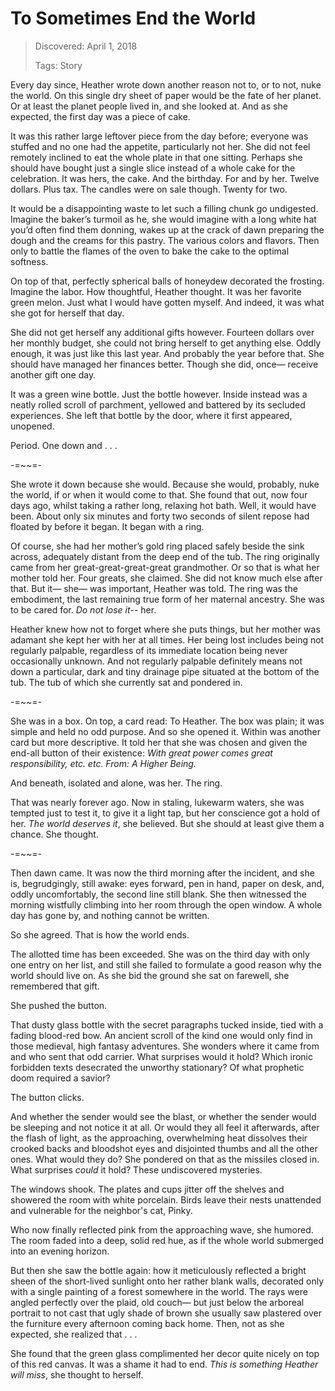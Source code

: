 # To Sometimes End the World
> Discovered: April 1, 2018
>
> Tags: Story

Every day since, Heather wrote down another reason not to, or to not, nuke the world. On this single dry sheet of paper would be the fate of her planet. Or at least the planet people lived in, and she looked at. And as she expected, the first day was a piece of cake.

It was this rather large leftover piece from the day before; everyone was stuffed and no one had the appetite, particularly not her. She did not feel remotely inclined to eat the whole plate in that one sitting. Perhaps she should have bought just a single slice instead of a whole cake for the celebration. It was hers, the cake. And the birthday. For and by her. Twelve dollars. Plus tax. The candles were on sale though. Twenty for two.

It would be a disappointing waste to let such a filling chunk go undigested. Imagine the baker’s turmoil as he, she would imagine with a long white hat you’d often find them donning, wakes up at the crack of dawn preparing the dough and the creams for this pastry. The various colors and flavors. Then only to battle the flames of the oven to bake the cake to the optimal softness.

On top of that, perfectly spherical balls of honeydew decorated the frosting. Imagine the labor. How thoughtful, Heather thought. It was her favorite green melon. Just what I would have gotten myself. And indeed, it was what she got for herself that day.

She did not get herself any additional gifts however. Fourteen dollars over her monthly budget, she could not bring herself to get anything else. Oddly enough, it was just like this last year. And probably the year before that. She should have managed her finances better. Though she did, once— receive another gift one day.

It was a green wine bottle. Just the bottle however. Inside instead was a neatly rolled scroll of parchment, yellowed and battered by its secluded experiences. She left that bottle by the door, where it first appeared, unopened.

Period. One down and . . .

-=~~=-

She wrote it down because she would. Because she would, probably, nuke the world, if or when it would come to that. She found that out, now four days ago, whilst taking a rather long, relaxing hot bath. Well, it would have been. About only six minutes and forty two seconds of silent repose had floated by before it began. It began with a ring.

Of course, she had her mother’s gold ring placed safely beside the sink across, adequately distant from the deep end of the tub. The ring originally came from her great-great-great-great grandmother. Or so that is what her mother told her. Four greats, she claimed. She did not know much else after that. But it— she— was important, Heather was told. The ring was the embodiment, the last remaining true form of her maternal ancestry. She was to be cared for. *Do not lose it*-- her.

Heather knew how not to forget where she puts things, but her mother was adamant she kept her with her at all times. Her being lost includes being not regularly palpable, regardless of its immediate location being never occasionally unknown. And not regularly palpable definitely means not down a particular, dark and tiny drainage pipe situated at the bottom of the tub. The tub of which she currently sat and pondered in.

-=~~=-

She was in a box. On top, a card read: To Heather. The box was plain; it was simple and held no odd purpose. And so she opened it. Within was another card but more descriptive. It told her that she was chosen and given the end-all button of their existence: *With great power comes great responsibility, etc. etc. From: A Higher Being.*

And beneath, isolated and alone, was her. The ring.

That was nearly forever ago. Now in staling, lukewarm waters, she was tempted just to test it, to give it a light tap, but her conscience got a hold of her. *The world deserves it*, she believed. But she should at least give them a chance. She thought.

-=~~=-

Then dawn came. It was now the third morning after the incident, and she is, begrudgingly, still awake: eyes forward, pen in hand, paper on desk, and, oddly uncomfortably, the second line still blank. She then witnessed the morning wistfully climbing into her room through the open window. A whole day has gone by, and nothing cannot be written.

So she agreed. That is how the world ends.

The allotted time has been exceeded. She was on the third day with only one entry on her list, and still she failed to formulate a good reason why the world should live on. As she bid the ground she sat on farewell, she remembered that gift.

She pushed the button.

That dusty glass bottle with the secret paragraphs tucked inside, tied with a fading blood-red bow. An ancient scroll of the kind one would only find in those medieval, high fantasy adventures. She wonders where it came from and who sent that odd carrier. What surprises would it hold? Which ironic forbidden texts desecrated the unworthy stationary? Of what prophetic doom required a savior?

The button clicks.

And whether the sender would see the blast, or whether the sender would be sleeping and not notice it at all. Or would they all feel it afterwards, after the flash of light, as the approaching, overwhelming heat dissolves their crooked backs and bloodshot eyes and disjointed thumbs and all the other ones. What would they do? She pondered on that as the missiles closed in. What surprises *could* it hold? These undiscovered mysteries.

The windows shook. The plates and cups jitter off the shelves and showered the room with white porcelain. Birds leave their nests unattended and vulnerable for the neighbor's cat, Pinky.

Who now finally reflected pink from the approaching wave, she humored. The room faded into a deep, solid red hue, as if the whole world submerged into an evening horizon.

But then she saw the bottle again: how it meticulously reflected a bright sheen of the short-lived sunlight onto her rather blank walls, decorated only with a single painting of a forest somewhere in the world. The rays were angled perfectly over the plaid, old couch— but just below the arboreal portrait to not cast that ugly shade of brown she usually saw plastered over the furniture every afternoon coming back home. Then, not as she expected, she realized that . . .

She found that the green glass complimented her decor quite nicely on top of this red canvas. It was a shame it had to end. *This is something Heather will miss*, she thought to herself.
